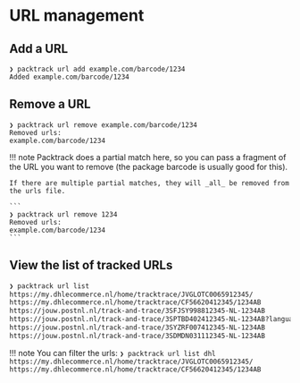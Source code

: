 # URL management 


## Add a URL
```
❯ packtrack url add example.com/barcode/1234
Added example.com/barcode/1234
```

## Remove a URL 
```
❯ packtrack url remove example.com/barcode/1234
Removed urls:
example.com/barcode/1234
```

!!! note 
    Packtrack does a partial match here, so you can pass a fragment of the URL you want to remove (the package barcode is usually good for this).

    If there are multiple partial matches, they will _all_ be removed from the urls file. 
    
    ```
    ❯ packtrack url remove 1234
    Removed urls:
    example.com/barcode/1234
    ```
    
## View the list of tracked URLs
```sh 
❯ packtrack url list 
https://my.dhlecommerce.nl/home/tracktrace/JVGLOTC0065912345/
https://my.dhlecommerce.nl/home/tracktrace/CF56620412345/1234AB
https://jouw.postnl.nl/track-and-trace/3SFJSY998812345-NL-1234AB
https://jouw.postnl.nl/track-and-trace/3SPTBD402412345-NL-1234AB?language=nl
https://jouw.postnl.nl/track-and-trace/3SYZRF007412345-NL-1234AB
https://jouw.postnl.nl/track-and-trace/3SDMDN031112345-NL-1234AB
```

!!! note 
    You can filter the urls: 
    ```
    ❯ packtrack url list dhl
    https://my.dhlecommerce.nl/home/tracktrace/JVGLOTC0065912345/
    https://my.dhlecommerce.nl/home/tracktrace/CF56620412345/1234AB    
    ```